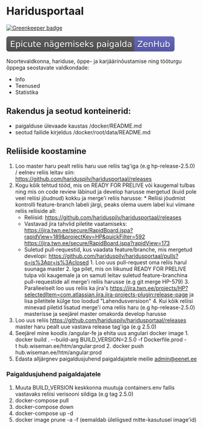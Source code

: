 # Haridusportaal

[![Greenkeeper badge](https://badges.greenkeeper.io/hariduspilv/haridusportaal.svg)](https://greenkeeper.io/)

<a href="https://www.zenhub.com/extension"><img src="https://github.com/hariduspilv/haridusportaal/blob/master/docs/zenhub.svg"></a>

Noortevaldkonna, hariduse, õppe- ja karjäärinõustamise ning tööturgu õppega seostavate valdkondade:
- Info
- Teenused
- Statistika

## Rakendus ja seotud konteinerid:
  * paigalduse ülevaade kaustas /docker/README.md
  * seotud failide kirjeldus /docker/root/data/README.md

## Reliiside koostamine
  1. Loo master haru pealt reliis haru uue reliis tag'iga (e.g hp-release-2.5.0) / eelnev reliis leitav siin: https://github.com/hariduspilv/haridusportaal/releases
  2. Kogu kõik tehtud tööd, mis on READY FOR PRELIVE või kaugemal tulbas ning mis on code review läbinud ja develop harusse mergetud (kuid pole veel reliisi jõudnud) kokku ja merge'i reliis harusse:
    * Reliisi jõudmist kontrolli feature-branch labeli järgi, peaks olema uuem label kui viimane reliis reliiside all:
      * Reliisid: 
        https://github.com/hariduspilv/haridusportaal/releases
      * Vastavad jira tahvlid piletite vaatamiseks:
        https://jira.twn.ee/secure/RapidBoard.jspa?rapidView=189&projectKey=HP&quickFilter=592
        https://jira.twn.ee/secure/RapidBoard.jspa?rapidView=173
      * Suletud pull-requestid, kus vaadata feature/branche, mis mergetud developi:
        https://github.com/hariduspilv/haridusportaal/pulls?q=is%3Apr+is%3Aclosed
    1. Loo uus pull-request oma reliis harul suunaga master
    2. Iga pilet, mis on liikunud READY FOR PRELIVE tulpa või kaugemale ja on samuti leitav suletud feature-branchina pull-requestide all merge'i reliis harusse (e.g git merge HP-579)
    3. Paralleelselt loo uus reliis ka jira's https://jira.twn.ee/projects/HP?selectedItem=com.atlassian.jira.jira-projects-plugin:release-page ja lisa piletitele külge too loodud "Lahendusversioon"
    4. Kui kõik reliisi minevad piletid lisatud merge'i oma reliis haru (e.g hp-release-2.5.0) masterisse ja seejärel master omakorda develop harusse
  3. Loo uus reliis https://github.com/hariduspilv/haridusportaal/releases master haru pealt uue vastava release tag'iga (e.g 2.5.0)
  4. Seejärel mine koodis /angular-fe ja ehita uus angulari docker image
    1. docker build . --build-arg BUILD_VERSION=2.5.0 -f Dockerfile.prod -t hub.wiseman.ee/htm/angular:prod
    2. docker push hub.wiseman.ee/htm/angular:prod
  5. Edasta alljärgnev paigaldusjuhend paigaldajatele meilie admin@eenet.ee

### Paigaldusjuhend paigaldajatele
  1. Muuta BUILD_VERSION keskkonna muutuja containers.env failis vastavaks reliisi verisooni sildiga (e.g tag 2.5.0)
  2. docker-compose pull
  3. docker-compose down
  4. docker-compose up -d
  5. docker image prune -a -f (eemaldab üleliigsed mitte-kasutusel image'id)
